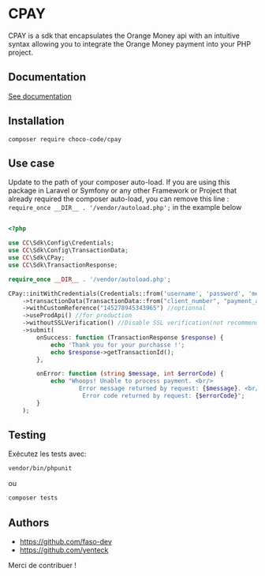 # CPAY 

CPAY is a sdk that encapsulates the Orange Money api with an intuitive syntax allowing you to integrate the Orange Money payment into your PHP project.

## Documentation

[See documentation](docs/index.md)

## Installation

```shell
composer require choco-code/cpay
```

## Use case

Update to the path of your composer auto-load.
If you are using this package in Laravel or Symfony or any other Framework or Project that already required the composer auto-load, you can remove this line : ```require_once __DIR__ . '/vendor/autoload.php';```  in the example below

```php

<?php

use CC\Sdk\Config\Credentials;
use CC\Sdk\Config\TransactionData;
use CC\Sdk\CPay;
use CC\Sdk\TransactionResponse;

require_once __DIR__ . '/vendor/autoload.php';

CPay::initWithCredentials(Credentials::from('username', 'password', 'merchant_number'))
    ->transactionData(TransactionData::from("client_number", "payment_amount", "otp_code"))
    ->withCustomReference("145278945343965") //optionnal
    ->useProdApi() //for production
    ->withoutSSLVerification() //Disable SSL verification(not recommended).
    ->submit(
        onSuccess: function (TransactionResponse $response) {
            echo 'Thank you for your purchasse !';
            echo $response->getTransactionId();
        },

        onError: function (string $message, int $errorCode) {
            echo "Whoops! Unable to process payment. <br/> 
                    Error message returned by request: {$message}. <br/>
                     Error code returned by request: {$errorCode}";
        }
    );

```

## Testing

Exécutez les tests avec:

```bash
vendor/bin/phpunit
```

ou

```bash
composer tests
```


## Authors

- https://github.com/faso-dev 
- https://github.com/yenteck 

Merci de contribuer !
